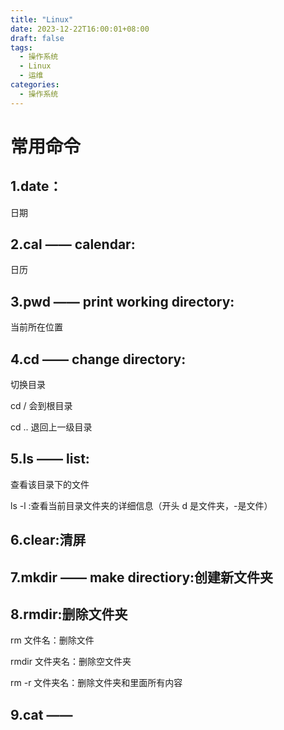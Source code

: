 ```yaml
---
title: "Linux"
date: 2023-12-22T16:00:01+08:00
draft: false
tags:
  - 操作系统
  - Linux
  - 运维
categories:
  - 操作系统
---
```


# 常用命令

## 1.date：

日期

## 2.cal —— calendar:

日历

## 3.pwd —— print working directory:

当前所在位置

## 4.cd —— change directory:

切换目录

cd / 会到根目录

cd .. 退回上一级目录

## 5.ls —— list:

查看该目录下的文件

ls -l :查看当前目录文件夹的详细信息（开头 d 是文件夹，-是文件）

## 6.clear:清屏

## 7.mkdir —— make directiory:创建新文件夹

## 8.rmdir:删除文件夹

rm 文件名：删除文件

rmdir 文件夹名：删除空文件夹

rm -r 文件夹名：删除文件夹和里面所有内容

## 9.cat ——
